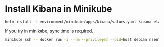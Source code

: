# Install Kibana in Minikube

```bash
helm install -f environment/minikube/apps/kibana/values.yaml kibana elastic/kibana
```

If you try in minikube, sync time is required.

```bash
minikube ssh -- docker run -i --rm --privileged --pid=host debian nsenter -t 1 -m -u -n -i date -u $(date -u +%m%d%H%M%Y)
```
